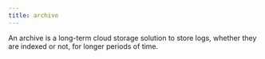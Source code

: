 ```yaml
---
title: archive
---
```

An archive is a long-term cloud storage solution to store logs, whether they are indexed or not, for longer periods of time. 